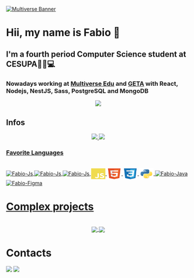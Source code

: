 [![Multiverse Banner](https://cdn.discordapp.com/attachments/897683597329317921/1003552049247551518/multiversebanner.jpeg)](https://multiverseedu.com/)

# Hii, my name is Fabio 😬

## I'm a fourth period Computer Science student at CESUPA👨‍🎓💻
### Nowadays working at [Multiverse Edu](https://multiverseedu.com/) and [GETA](https://geta.omnicesupa.com/) with React, Nodejs, NestJS, Sass, PostgreSQL and MongoDB

<div align="center" justify-content="center">
  <img src="https://64.media.tumblr.com/3b40cff031f6cfef14e21ed613a1f538/tumblr_oubxahsBYj1wqr4kfo1_500.gifv"/>
</div>
<link rel="stylesheet" href="https://cdn.jsdelivr.net/gh/devicons/devicon@v2.14.0/devicon.min.css">

## Infos

<div align="center" justify-content="center">
  <a href="https://github.com/rafaballerini">
  <img height="180em"src="https://github-readme-stats.vercel.app/api?username=FabioNeves00&show_icons=true&theme=synthwave&include_all_commits=true&count_private=true"/>
  <img height="180em" src="https://github-readme-stats.vercel.app/api/top-langs/?username=FabioNeves00&layout=compact&langs_count=7&theme=synthwave"/>
</div>
 <h3 margin="0">
  Favorite Languages
</h3>
<div style="display: inline_block"><br>
  <img align="center" alt="Fabio-Js" height="30" width="40" src="https://cdn.jsdelivr.net/gh/devicons/devicon/icons/typescript/typescript-original.svg">
  <img align="center" alt="Fabio-Js" height="30" width="40" src="https://cdn.jsdelivr.net/gh/devicons/devicon/icons/nextjs/nextjs-original.svg">
  <img align="center" alt="Fabio-Js" height="30" width="40" src="https://cdn.jsdelivr.net/gh/devicons/devicon/icons/react/react-original.svg">
  <img align="center" alt="Fabio-Js" height="30" width="40" src="https://raw.githubusercontent.com/devicons/devicon/master/icons/javascript/javascript-plain.svg">
  <img align="center" alt="Fabio-HTML" height="30" width="40" src="https://raw.githubusercontent.com/devicons/devicon/master/icons/html5/html5-original.svg">
  <img align="center" alt="Fabio-CSS" height="30" width="40" src="https://raw.githubusercontent.com/devicons/devicon/master/icons/css3/css3-original.svg">
  <img align="center" alt="Fabio-Python" height="30" width="40" src="https://raw.githubusercontent.com/devicons/devicon/master/icons/python/python-original.svg">
  <img align="center" alt="Fabio-Java" height="30" width="40" src="https://cdn.jsdelivr.net/gh/devicons/devicon/icons/java/java-original.svg">
  <img align="center" alt="Fabio-Figma" height="30" width="40"src="https://cdn.jsdelivr.net/gh/devicons/devicon/icons/figma/figma-original.svg" />
</div>
 <h1>
  Complex projects
</h1>
 <div style="display: inline_block" align="center" justify-content="center"><br>
   <a href="https://github.com/FabioNeves00/StudyNotes">
  <img align="center" src="https://github-readme-stats.vercel.app/api/pin/?username=FabioNeves00&repo=StudyNotes&showicons=true&theme=synthwave&include_all_commits=true"/>
</a>
<a href="https://github.com/FabioNeves00/Resistores">
  <img align="center" src="https://github-readme-stats.vercel.app/api/pin/?username=FabioNeves00&repo=Resistores&showicons=true&theme=synthwave&include_all_commits=true"/>
</a>

</div>
<h1>
  Contacts
</h1>
<div> 
  <a href = "mailto:fabinhoneves09@gmail.com"><img src="https://img.shields.io/badge/-Gmail-%23333?style=for-the-badge&logo=gmail&logoColor=white" target="_blank"></a>
  <a href="https://www.linkedin.com/in/fabio-neves-55b2831b5/" target="_blank"><img src="https://img.shields.io/badge/-LinkedIn-%230077B5?style=for-the-badge&logo=linkedin&logoColor=white" target="_blank"></a> 
</div>
